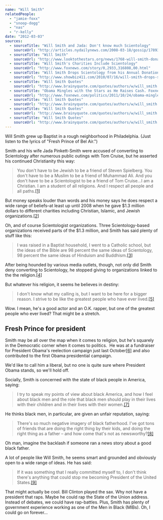 ```yaml
---
name: "Will Smith"
relatedPeople:
  - "jamie-foxx"
  - "snoop-dogg"
  - "nas"
  - "r-kelly"
date: "2012-03-03"
sources:
  - sourceTitle: "Will Smith and Jada: Don't know much Scientology"
    sourceUrl: "http://articles.nydailynews.com/2008-03-18/gossip/17893445_1_scientology-karin-pouw-kimora-lee-simmons"
  - sourceTitle: "Will Smith"
    sourceUrl: "http://www.looktothestars.org/news/1768-will-smith-donates-13-million-to-charity-in-2008"
  - sourceTitle: "Will Smith's Charities Include Scientology"
    sourceUrl: "http://www.foxnews.com/story/0,2933,316808,00.html"
  - sourceTitle: "Will Smith Drops Scientology from his Annual Donations"
    sourceUrl: "http://www.showbiz411.com/2010/07/16/will-smith-drops-scientology-from-his-annual-donations"
  - sourceTitle: "Will Smith Quotes"
    sourceUrl: "http://www.brainyquote.com/quotes/authors/w/will_smith.html"
  - sourceTitle: "Obama Mingles with the Stars as He Raises Cash. Foxnews"
    sourceUrl: "http://www.foxnews.com/politics/2011/10/24/obama-mingles-with-stars-as-raises-cash/"
  - sourceTitle: "Will Smith Quotes"
    sourceUrl: "http://www.brainyquote.com/quotes/authors/w/will_smith.html"
  - sourceTitle: "Will Smith Quotes"
    sourceUrl: "http://www.brainyquote.com/quotes/authors/w/will_smith.html"
  - sourceTitle: "Will Smith Quotes"
    sourceUrl: "http://www.brainyquote.com/quotes/authors/w/will_smith.html"
---
```


Will Smith grew up Baptist in a rough neighborhood in Philadelphia. (Just listen to the lyrics of "Fresh Prince of Bel Air.")

Smith and his wife Jada Pinkett-Smith were accused of converting to Scientology after numerous public outings with Tom Cruise, but he asserted his continued Christianity this way:

>You don't have to be Jewish to be a friend of Steven Spielberg. You don't have to be a Muslim to be a friend of Muhammad Ali. And you don't have to be a Scientologist to be a friend of Tom Cruise…I am a Christian. I am a student of all religions. And I respect all people and all paths.<a class="source-citation" href="http://articles.nydailynews.com/2008-03-18/gossip/17893445_1_scientology-karin-pouw-kimora-lee-simmons" title="Will Smith and Jada: Don&apos;t know much Scientology">[1]</a>

But money speaks louder than words and his money says he does respect a wide range of beliefs–at least up until 2008 when he gave $1.3 million dollars to different charities including Christian, Islamic, and Jewish organizations.<a class="source-citation" href="http://www.looktothestars.org/news/1768-will-smith-donates-13-million-to-charity-in-2008" title="Will Smith">[2]</a>

Oh, and of course Scientologist organizations. Three Scientology-based organizations received parts of the $1.3 million, and Smith has said plenty of stuff like this:

>I was raised in a Baptist household, I went to a Catholic school, but the ideas of the Bible are 98 percent the same ideas of Scientology, 98 percent the same ideas of Hinduism and Buddhism.<a class="source-citation" href="http://www.foxnews.com/story/0,2933,316808,00.html" title="Will Smith&apos;s Charities Include Scientology">[3]</a>

After being hounded by various media outlets, though, not only did Smith deny converting to Scientology, he stopped giving to organizations linked to the the religion.<a class="source-citation" href="http://www.showbiz411.com/2010/07/16/will-smith-drops-scientology-from-his-annual-donations" title="Will Smith Drops Scientology from his Annual Donations">[4]</a>

But whatever his religion, it seems he believes in destiny:

>I don't know what my calling is, but I want to be here for a bigger reason. I strive to be like the greatest people who have ever lived.<a class="source-citation" href="http://www.brainyquote.com/quotes/authors/w/will_smith.html" title="Will Smith Quotes">[5]</a>

Wow. I mean, he's a good actor and an O.K. rapper, but one of the greatest people who ever lived? That might be a stretch.


## Fresh Prince for president

Smith may be all over the map when it comes to religion, but he's squarely in the Democratic corner when it comes to politics.  He was at a fundraiser for President Obama's reelection campaign just last October<a class="source-citation" href="http://www.foxnews.com/politics/2011/10/24/obama-mingles-with-stars-as-raises-cash/" title="Obama Mingles with the Stars as He Raises Cash. Foxnews">[6]</a> and also contributed to the first Obama presidential campaign.

We'd like to call him a liberal, but no one is quite sure where President Obama stands, so we'll hold off.

Socially, Smith is concerned with the state of black people in America, saying:

>I try to speak my points of view about black America, and how I feel about black men and the role that black men should play in their lives with their children and in their lives with their women.<a class="source-citation" href="http://www.brainyquote.com/quotes/authors/w/will_smith.html" title="Will Smith Quotes">[7]</a>

He thinks black men, in particular, are given an unfair reputation, saying:

>There's so much negative imagery of black fatherhood. I've got tons of friends that are doing the right thing by their kids, and doing the right thing as a father – and how come that's not as newsworthy?<a class="source-citation" href="http://www.brainyquote.com/quotes/authors/w/will_smith.html" title="Will Smith Quotes">[8]</a>

Oh man, imagine the backlash if someone ran a news story about a good black father.

A lot of people like Will Smith, he seems smart and grounded and obviously open to a wide range of ideas. He has said:

>If it was something that I really committed myself to, I don't think there's anything that could stop me becoming President of the United States.<a class="source-citation" href="http://www.brainyquote.com/quotes/authors/w/will_smith.html" title="Will Smith Quotes">[9]</a>

That might actually be cool. Bill Clinton played the sax. Why not have a president that raps. Maybe he could rap the State of the Union address. Instead of debates, we could have rap-battles. Plus, Smith has plenty of government experience working as one of the Men in Black (MIBs). Oh, I could go on forever…